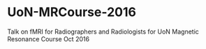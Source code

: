 # UoN-MRCourse-2016
Talk on fMRI for Radiographers and Radiologists for UoN Magnetic Resonance Course Oct 2016
